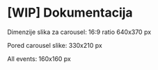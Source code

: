 [WIP] Dokumentacija
===

Dimenzije slika za carousel:
16:9 ratio 
640x370 px

Pored carousel slike:
330x210 px

All events:
160x160 px